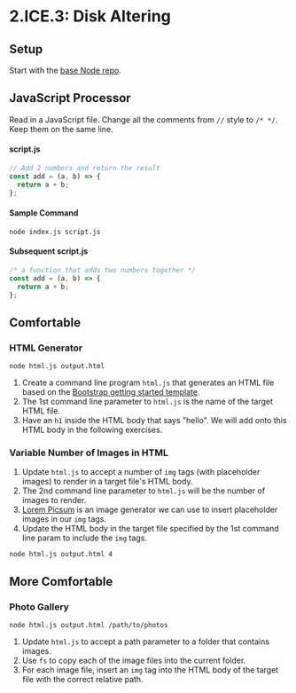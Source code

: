 # 2.ICE.3: Disk Altering

## Setup

Start with the [base Node repo](https://github.com/rocketacademy/base-node-bootcamp).

## JavaScript Processor

Read in a JavaScript file. Change all the comments from `//` style to `/* */`. Keep them on the same line.

#### script.js

```javascript
// Add 2 numbers and return the result
const add = (a, b) => {
  return a + b;
};
```

#### Sample Command

```
node index.js script.js
```

#### Subsequent script.js

```javascript
/* a function that adds two numbers together */
const add = (a, b) => {
  return a + b;
};
```

## Comfortable

### HTML Generator

```
node html.js output.html
```

1. Create a command line program `html.js` that generates an HTML file based on the [Bootstrap getting started template](https://getbootstrap.com/docs/4.5/getting-started/introduction/#starter-template).
2. The 1st command line parameter to `html.js` is the name of the target HTML file.
3. Have an `h1` inside the HTML body that says "hello". We will add onto this HTML body in the following exercises.

### Variable Number of Images in HTML

1. Update `html.js` to accept a number of `img` tags (with placeholder images) to render in a target file's HTML body.
2. The 2nd command line parameter to `html.js` will be the number of images to render.
3. [Lorem Picsum](https://picsum.photos) is an image generator we can use to insert placeholder images in our `img` tags.
4. Update the HTML body in the target file specified by the 1st command line param to include the `img` tags.

```
node html.js output.html 4
```

## More Comfortable

### Photo Gallery

```
node html.js output.html /path/to/photos
```

1. Update `html.js` to accept a path parameter to a folder that contains images.
2. Use `fs` to copy each of the image files into the current folder.
3. For each image file, insert an `img` tag into the HTML body of the target file with the correct relative path.
